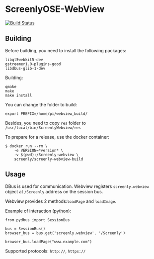 # ScreenlyOSE-WebView

[![Build Status](https://travis-ci.org/Screenly/screenly-ose-webview.svg?branch=master)](https://travis-ci.org/Screenly/screenly-ose-webview)

## Building

Before building, you need to install the following packages:

```
libqt5webkit5-dev
gstreamer1.0-plugins-good
libdbus-glib-1-dev
```

Building:

```
qmake
make
make install
```

You can change the folder to build:

```
export PREFIX=/home/pi/webview_build/
```

Besides, you need to copy `res` folder to `/usr/local/bin/ScreenlyWebview/res`


To prepare for a release, use the docker container:

```
$ docker run --rm \
    -e VERSION=*version* \
    -v $(pwd):/Screenly-webview \
    screenly/screenly-webview-build
```

## Usage

DBus is used for communication.
Webview registers `screenly.webview` object at `/Screenly` address on the session bus.

Webview provides 2 methods:`loadPage` and `loadImage`.

Example of interaction (python):

```
from pydbus import SessionBus

bus = SessionBus()
browser_bus = bus.get('screenly.webview', '/Screenly')

browser_bus.loadPage("www.example.com")
```

Supported protocols: `http://`, `https://`
